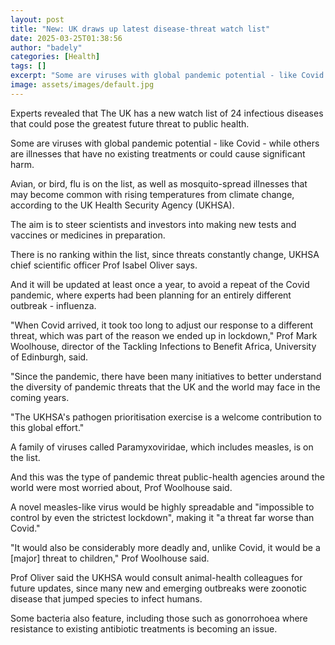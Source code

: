 ```yaml
---
layout: post
title: "New: UK draws up latest disease-threat watch list"
date: 2025-03-25T01:38:56
author: "badely"
categories: [Health]
tags: []
excerpt: "Some are viruses with global pandemic potential - like Covid - others infectious illnesses with no treatments."
image: assets/images/default.jpg
---
```


Experts revealed that The UK has a new watch list of 24 infectious diseases that could pose the greatest future threat to public health. 

Some are viruses with global pandemic potential - like Covid - while others are illnesses that have no existing treatments or could cause significant harm. 

Avian, or bird, flu is on the list, as well as mosquito-spread illnesses that may become common with rising temperatures from climate change, according to the UK Health Security Agency (UKHSA). 

The aim is to steer scientists and investors into making new tests and vaccines or medicines in preparation. 

There is no ranking within the list, since threats constantly change, UKHSA chief scientific officer Prof Isabel Oliver says. 

And it will be updated at least once a year, to avoid a repeat of the Covid pandemic, where experts had been planning for an entirely different outbreak - influenza. 

"When Covid arrived, it took too long to adjust our response to a different threat, which was part of the reason we ended up in lockdown," Prof Mark Woolhouse, director of the Tackling Infections to Benefit Africa, University of Edinburgh, said.

"Since the pandemic, there have been many initiatives to better understand the diversity of pandemic threats that the UK and the world may face in the coming years.  

"The UKHSA's pathogen prioritisation exercise is a welcome contribution to this global effort."

A family of viruses called Paramyxoviridae, which includes measles, is on the list.

And this was the type of pandemic threat public-health agencies around the world were most worried about, Prof Woolhouse said.

A novel measles-like virus would be highly spreadable and "impossible to control by even the strictest lockdown", making it "a threat far worse than Covid."  

"It would also be considerably more deadly and, unlike Covid, it would be a [major] threat to children," Prof Woolhouse said.

Prof Oliver said the UKHSA would consult animal-health colleagues for future updates, since many new and emerging outbreaks were zoonotic disease that jumped species to infect humans. 

Some bacteria also feature, including those such as gonorrohoea where resistance to existing antibiotic treatments is becoming an issue.

